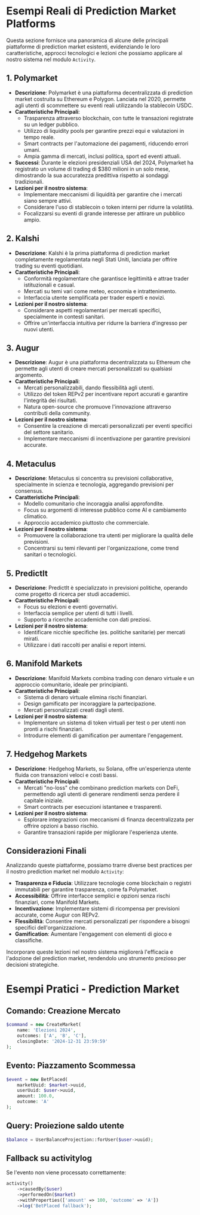 # Esempi Reali di Prediction Market Platforms

Questa sezione fornisce una panoramica di alcune delle principali piattaforme di prediction market esistenti, evidenziando le loro caratteristiche, approcci tecnologici e lezioni che possiamo applicare al nostro sistema nel modulo `Activity`.

## 1. Polymarket

- **Descrizione**: Polymarket è una piattaforma decentralizzata di prediction market costruita su Ethereum e Polygon. Lanciata nel 2020, permette agli utenti di scommettere su eventi reali utilizzando la stablecoin USDC.
- **Caratteristiche Principali**:
  - Trasparenza attraverso blockchain, con tutte le transazioni registrate su un ledger pubblico.
  - Utilizzo di liquidity pools per garantire prezzi equi e valutazioni in tempo reale.
  - Smart contracts per l'automazione dei pagamenti, riducendo errori umani.
  - Ampia gamma di mercati, inclusi politica, sport ed eventi attuali.
- **Successi**: Durante le elezioni presidenziali USA del 2024, Polymarket ha registrato un volume di trading di $380 milioni in un solo mese, dimostrando la sua accuratezza predittiva rispetto ai sondaggi tradizionali.
- **Lezioni per il nostro sistema**:
  - Implementare meccanismi di liquidità per garantire che i mercati siano sempre attivi.
  - Considerare l'uso di stablecoin o token interni per ridurre la volatilità.
  - Focalizzarsi su eventi di grande interesse per attirare un pubblico ampio.

## 2. Kalshi

- **Descrizione**: Kalshi è la prima piattaforma di prediction market completamente regolamentata negli Stati Uniti, lanciata per offrire trading su eventi quotidiani.
- **Caratteristiche Principali**:
  - Conformità regolamentare che garantisce legittimità e attrae trader istituzionali e casual.
  - Mercati su temi vari come meteo, economia e intrattenimento.
  - Interfaccia utente semplificata per trader esperti e novizi.
- **Lezioni per il nostro sistema**:
  - Considerare aspetti regolamentari per mercati specifici, specialmente in contesti sanitari.
  - Offrire un'interfaccia intuitiva per ridurre la barriera d'ingresso per nuovi utenti.

## 3. Augur

- **Descrizione**: Augur è una piattaforma decentralizzata su Ethereum che permette agli utenti di creare mercati personalizzati su qualsiasi argomento.
- **Caratteristiche Principali**:
  - Mercati personalizzabili, dando flessibilità agli utenti.
  - Utilizzo del token REPv2 per incentivare report accurati e garantire l'integrità dei risultati.
  - Natura open-source che promuove l'innovazione attraverso contributi della community.
- **Lezioni per il nostro sistema**:
  - Consentire la creazione di mercati personalizzati per eventi specifici del settore sanitario.
  - Implementare meccanismi di incentivazione per garantire previsioni accurate.

## 4. Metaculus

- **Descrizione**: Metaculus si concentra su previsioni collaborative, specialmente in scienza e tecnologia, aggregando previsioni per consensus.
- **Caratteristiche Principali**:
  - Modello comunitario che incoraggia analisi approfondite.
  - Focus su argomenti di interesse pubblico come AI e cambiamento climatico.
  - Approccio accademico piuttosto che commerciale.
- **Lezioni per il nostro sistema**:
  - Promuovere la collaborazione tra utenti per migliorare la qualità delle previsioni.
  - Concentrarsi su temi rilevanti per l'organizzazione, come trend sanitari o tecnologici.

## 5. PredictIt

- **Descrizione**: PredictIt è specializzato in previsioni politiche, operando come progetto di ricerca per studi accademici.
- **Caratteristiche Principali**:
  - Focus su elezioni e eventi governativi.
  - Interfaccia semplice per utenti di tutti i livelli.
  - Supporto a ricerche accademiche con dati preziosi.
- **Lezioni per il nostro sistema**:
  - Identificare nicchie specifiche (es. politiche sanitarie) per mercati mirati.
  - Utilizzare i dati raccolti per analisi e report interni.

## 6. Manifold Markets

- **Descrizione**: Manifold Markets combina trading con denaro virtuale e un approccio comunitario, ideale per principianti.
- **Caratteristiche Principali**:
  - Sistema di denaro virtuale elimina rischi finanziari.
  - Design gamificato per incoraggiare la partecipazione.
  - Mercati personalizzati creati dagli utenti.
- **Lezioni per il nostro sistema**:
  - Implementare un sistema di token virtuali per test o per utenti non pronti a rischi finanziari.
  - Introdurre elementi di gamification per aumentare l'engagement.

## 7. Hedgehog Markets

- **Descrizione**: Hedgehog Markets, su Solana, offre un'esperienza utente fluida con transazioni veloci e costi bassi.
- **Caratteristiche Principali**:
  - Mercati "no-loss" che combinano prediction markets con DeFi, permettendo agli utenti di generare rendimenti senza perdere il capitale iniziale.
  - Smart contracts per esecuzioni istantanee e trasparenti.
- **Lezioni per il nostro sistema**:
  - Esplorare integrazioni con meccanismi di finanza decentralizzata per offrire opzioni a basso rischio.
  - Garantire transazioni rapide per migliorare l'esperienza utente.

## Considerazioni Finali

Analizzando queste piattaforme, possiamo trarre diverse best practices per il nostro prediction market nel modulo `Activity`:
- **Trasparenza e Fiducia**: Utilizzare tecnologie come blockchain o registri immutabili per garantire trasparenza, come fa Polymarket.
- **Accessibilità**: Offrire interfacce semplici e opzioni senza rischi finanziari, come Manifold Markets.
- **Incentivazione**: Implementare sistemi di ricompensa per previsioni accurate, come Augur con REPv2.
- **Flessibilità**: Consentire mercati personalizzati per rispondere a bisogni specifici dell'organizzazione.
- **Gamification**: Aumentare l'engagement con elementi di gioco e classifiche.

Incorporare queste lezioni nel nostro sistema migliorerà l'efficacia e l'adozione del prediction market, rendendolo uno strumento prezioso per decisioni strategiche.

# Esempi Pratici - Prediction Market

## Comando: Creazione Mercato
```php
$command = new CreateMarket(
    name: 'Elezioni 2024',
    outcomes: ['A', 'B', 'C'],
    closingDate: '2024-12-31 23:59:59'
);
```

## Evento: Piazzamento Scommessa
```php
$event = new BetPlaced(
    marketUuid: $market->uuid,
    userUuid: $user->uuid,
    amount: 100.0,
    outcome: 'A'
);
```

## Query: Proiezione saldo utente
```php
$balance = UserBalanceProjection::forUser($user->uuid);
```

## Fallback su activitylog
Se l'evento non viene processato correttamente:
```php
activity()
    ->causedBy($user)
    ->performedOn($market)
    ->withProperties(['amount' => 100, 'outcome' => 'A'])
    ->log('BetPlaced fallback');
```
